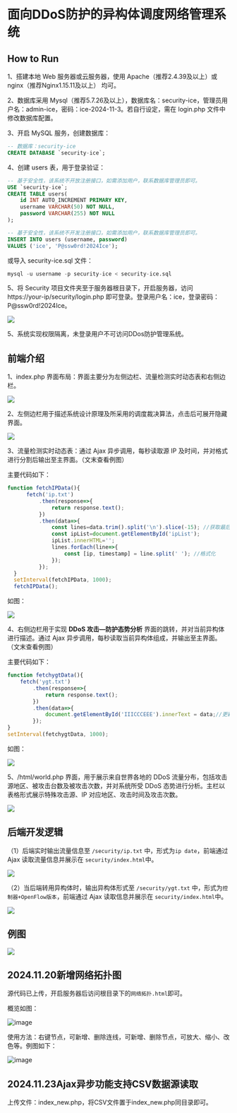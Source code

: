 # 面向DDoS防护的异构体调度网络管理系统

## How to Run

1、搭建本地 Web 服务器或云服务器，使用 Apache（推荐2.4.39及以上）或 nginx（推荐Nginx1.15.11及以上） 均可。

2、数据库采用 Mysql（推荐5.7.26及以上），数据库名：security-ice，管理员用户名：admin-ice，密码：ice-2024-11-3。若自行设定，需在 login.php 文件中修改数据库配置。

3、开启 MySQL 服务，创建数据库：

```SQL
-- 数据库：security-ice
CREATE DATABASE `security-ice`;
```

4、创建 users 表，用于登录验证：

```sql
-- 基于安全性，该系统不开放注册接口，如需添加用户，联系数据库管理员即可。
USE `security-ice`;
CREATE TABLE users(
    id INT AUTO_INCREMENT PRIMARY KEY,
    username VARCHAR(50) NOT NULL,
    password VARCHAR(255) NOT NULL
);

-- 基于安全性，该系统不开发注册接口，如需添加用户，联系数据库管理员即可。
INSERT INTO users (username, password)
VALUES ('ice', 'P@ssw0rd!2024Ice');
```

或导入 security-ice.sql 文件：

```sql
mysql -u username -p security-ice < security-ice.sql
```

5、将 Security 项目文件夹至于服务器根目录下，开启服务器，访问 https://your-ip/security/login.php 即可登录。登录用户名：ice，登录密码：P@ssw0rd!2024Ice。

![](https://img2024.cnblogs.com/blog/3167248/202411/3167248-20241103193613817-1829127448.png)


5、系统实现权限隔离，未登录用户不可访问DDos防护管理系统。

## 前端介绍

1、index.php 界面布局：界面主要分为左侧边栏、流量检测实时动态表和右侧边栏。

![](https://img2024.cnblogs.com/blog/3167248/202411/3167248-20241103193618933-1695367575.png)


2、左侧边栏用于描述系统设计原理及所采用的调度裁决算法，点击后可展开隐藏界面。

![](https://img2024.cnblogs.com/blog/3167248/202411/3167248-20241103193622052-461800296.png)


3、流量检测实时动态表：通过 Ajax 异步调用，每秒读取源 IP 及时间，并对格式进行分割后输出至主界面。（文末查看例图）

主要代码如下：

```js
function fetchIPData(){
      fetch('ip.txt')
          .then(response=>{
              return response.text();
          })
          .then(data=>{
              const lines=data.trim().split('\n').slice(-15); //获取最后15行
              const ipList=document.getElementById('ipList');
              ipList.innerHTML='';
              lines.forEach(line=>{
                  const [ip, timestamp] = line.split(' '); //格式化
              });
          });
  }
  setInterval(fetchIPData, 1000);
  fetchIPData();
```

如图：

![](https://img2024.cnblogs.com/blog/3167248/202411/3167248-20241103193630545-1777435904.png)


4、右侧边栏用于实现 **DDoS 攻击—防护态势分析** 界面的跳转，并对当前异构体进行描述。通过 Ajax 异步调用，每秒读取当前异构体组成，并输出至主界面。（文末查看例图）

主要代码如下：

```js
function fetchygtData(){
    fetch('ygt.txt')
        .then(response=>{
            return response.text();
        })
        .then(data=>{
            document.getElementById('IIICCCEEE').innerText = data;//更新内容
        });
}
setInterval(fetchygtData, 1000);
```

如图：

![](https://img2024.cnblogs.com/blog/3167248/202411/3167248-20241103193638063-221065411.png)


5、/html/world.php 界面，用于展示来自世界各地的 DDoS 流量分布，包括攻击源地区、被攻击台数及被攻击次数，并对系统所受 DDoS 态势进行分析。主栏以表格形式展示特殊攻击源、IP 对应地区、攻击时间及攻击次数。

![](https://img2024.cnblogs.com/blog/3167248/202411/3167248-20241103193648951-1856169758.png)


## 后端开发逻辑

（1）后端实时输出流量信息至 `/security/ip.txt` 中，形式为`ip date`，前端通过 Ajax 读取流量信息并展示在 `security/index.html`中。

![](https://img2024.cnblogs.com/blog/3167248/202411/3167248-20241103193653856-628766911.png)


（2）当后端转用异构体时，输出异构体形式至 `/security/ygt.txt` 中，形式为`控制器+OpenFlow版本`，前端通过 Ajax 读取信息并展示在 `security/index.html`中。

![](https://img2024.cnblogs.com/blog/3167248/202411/3167248-20241103193657851-880952321.png)


## 例图

![](https://img2024.cnblogs.com/blog/3167248/202411/3167248-20241103193703384-92588100.png)

## 2024.11.20新增网络拓扑图

源代码已上传，开启服务器后访问根目录下的`网络拓扑.html`即可。

概览如图：

![image](https://github.com/user-attachments/assets/ff9ad7e8-3312-4950-a3bf-406441da53f0)


使用方法：右键节点，可新增、删除连线，可新增、删除节点，可放大、缩小、改色等。例图如下：

![image](https://github.com/user-attachments/assets/8f78311c-187b-4dab-b7fd-c36ee00e2efa)


## 2024.11.23Ajax异步功能支持CSV数据源读取

上传文件：index_new.php，将CSV文件置于index_new.php同目录即可。






